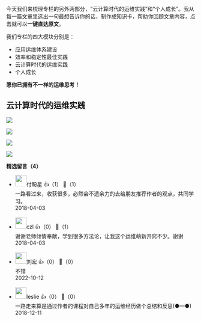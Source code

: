 今天我们来梳理专栏的另外两部分，“云计算时代的运维实践”和“个人成长”。我从每一篇文章里选出一句最想告诉你的话，制作成知识卡，帮助你回顾文章内容，点击就可以**一键直达原文**。

我们专栏的四大模块分别是：

- 应用运维体系建设
- 效率和稳定性最佳实践
- 云计算时代的运维实践
- 个人成长

**愿你已拥有不一样的运维思考！**

## 云计算时代的运维实践

[![](https://static001.geekbang.org/resource/image/16/46/165bef6d41bac71c3fb2a5acc58b3a46.png?wh=949%2A414)](https://time.geekbang.org/column/article/3633)

[![](https://static001.geekbang.org/resource/image/8e/75/8e0c01d706e64f226f99a19d3081d475.png?wh=949%2A414)](https://time.geekbang.org/column/article/3655)

[![](https://static001.geekbang.org/resource/image/da/df/da9a97a9d1a83cad5e0b0bef317514df.png?wh=949%2A414)](https://time.geekbang.org/column/article/3673)

[![](https://static001.geekbang.org/resource/image/8a/c7/8ad9b5a9f9e5100f6a4399677ab292c7.png?wh=949%2A414)](https://time.geekbang.org/column/article/3716)
<div><strong>精选留言（4）</strong></div><ul>
<li><img src="https://static001.geekbang.org/account/avatar/00/10/1b/36/abe6d066.jpg" width="30px"><span>付盼星</span> 👍（1） 💬（1）<div>一路看过来，收获很多，必然会不遗余力的去给朋友推荐作者的观点，共同学习。</div>2018-04-03</li><br/><li><img src="https://static001.geekbang.org/account/avatar/00/10/28/2a/e4e493b7.jpg" width="30px"><span>czl</span> 👍（0） 💬（1）<div>谢谢老师倾情奉献，学到很多方法论，让我这个运维萌新开窍不少。谢谢</div>2018-04-03</li><br/><li><img src="" width="30px"><span>刘宏</span> 👍（0） 💬（0）<div>不错</div>2022-10-12</li><br/><li><img src="https://static001.geekbang.org/account/avatar/00/14/34/df/64e3d533.jpg" width="30px"><span>leslie</span> 👍（0） 💬（0）<div>一路走来算是通过作者的课程对自己多年的运维经历做个总结和反思(●—●)</div>2018-12-11</li><br/>
</ul>